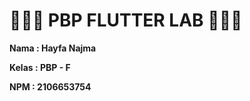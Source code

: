 # 👩🏻‍💻 PBP FLUTTER LAB 👩🏻‍💻
**Nama   : Hayfa Najma**

**Kelas  : PBP - F**

**NPM    : 2106653754**
